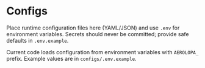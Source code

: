 ﻿# Configs

Place runtime configuration files here (YAML/JSON) and use `.env` for environment variables. Secrets should never be committed; provide safe defaults in `.env.example`.

Current code loads configuration from environment variables with `AEROLOPA_` prefix. Example values are in `configs/.env.example`.
